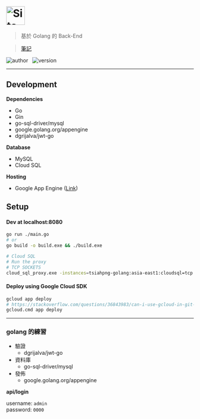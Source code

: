 # <img src="https://sendeyo.com/up/d8a757d8eb292ed867e978d3554f0b19.svg" height=50 alt="Site" />



> 基於 Golang 的 Back-End 

> [筆記](NOTE.md)
  
![author](https://img.shields.io/badge/Author-Junxiang-yellow.svg)   
![version](https://img.shields.io/badge/Version-0.0.0-blue.svg)
___

## Development

**Dependencies**
 - Go
 - Gin
 - go-sql-driver/mysql
 - google.golang.org/appengine
 - dgrijalva/jwt-go
 
**Database**
 - MySQL
 - Cloud SQL

**Hosting**  
 - Google App Engine  ([Link](https://xtobu-site.appspot.com))
  
  
  
##  Setup

#### Dev at localhost:8080
```bash
go run ./main.go
# or
go build -o build.exe && ./build.exe

# Cloud SQL
# Run the proxy
# TCP SOCKETS
cloud_sql_proxy.exe -instances=tsiahpng-golang:asia-east1:cloudsql=tcp:3306
```

#### Deploy using Google Cloud SDK
```bash
gcloud app deploy
# https://stackoverflow.com/questions/36843983/can-i-use-gcloud-in-git-bash-on-windows
gcloud.cmd app deploy
```  
***  
### golang 的練習  

- 驗證
  - dgrijalva/jwt-go  
- 資料庫
  - go-sql-driver/mysql  
- 發佈
  - google.golang.org/appengine  

**api/login**  

username: `admin`  
password: `0000`  


[version-badge]: https://img.shields.io/badge/version-1.0.0-blue.svg
